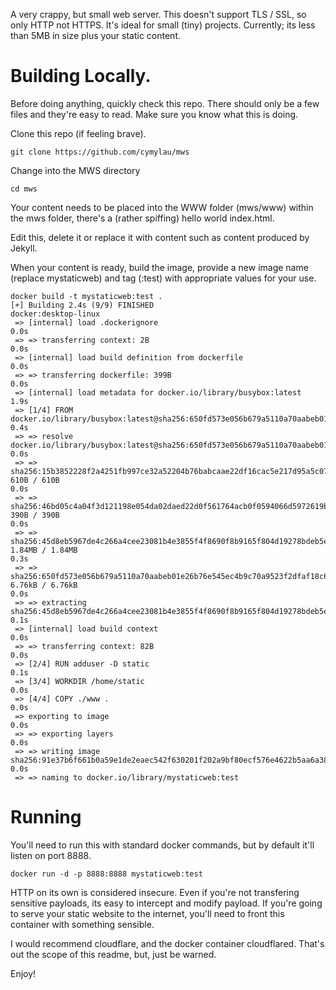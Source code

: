 A very crappy, but small web server. This doesn't support TLS / SSL, so only HTTP not HTTPS. It's ideal for small (tiny) projects. 
Currently; its less than 5MB in size plus your static content. 

# Building Locally.

Before doing anything, quickly check this repo. There should only be a few files and they're easy to read. Make sure you know what this is doing. 

Clone this repo (if feeling brave). 
```
git clone https://github.com/cymylau/mws
```
Change into the MWS directory
```
cd mws
```
Your content needs to be placed into the WWW folder (mws/www) within the mws folder, there's a (rather spiffing) hello world index.html. 

Edit this, delete it or replace it with content such as content produced by Jekyll. 

When your content is ready, build the image, provide a new image name (replace mystaticweb) and tag (:test) with appropriate values for your use. 

```
docker build -t mystaticweb:test .
[+] Building 2.4s (9/9) FINISHED                                                                                                                           docker:desktop-linux
 => [internal] load .dockerignore                                                                                                                                          0.0s
 => => transferring context: 2B                                                                                                                                            0.0s
 => [internal] load build definition from dockerfile                                                                                                                       0.0s
 => => transferring dockerfile: 399B                                                                                                                                       0.0s
 => [internal] load metadata for docker.io/library/busybox:latest                                                                                                          1.9s
 => [1/4] FROM docker.io/library/busybox:latest@sha256:650fd573e056b679a5110a70aabeb01e26b76e545ec4b9c70a9523f2dfaf18c6                                                    0.4s
 => => resolve docker.io/library/busybox:latest@sha256:650fd573e056b679a5110a70aabeb01e26b76e545ec4b9c70a9523f2dfaf18c6                                                    0.0s
 => => sha256:15b3852228f2a4251fb997ce32a52204b76babcaae22df16cac5e217d95a5c07 610B / 610B                                                                                 0.0s
 => => sha256:46bd05c4a04f3d121198e054da02daed22d0f561764acb0f0594066d5972619b 390B / 390B                                                                                 0.0s
 => => sha256:45d8eb5967de4c266a4cee23081b4e3855f4f8690f8b9165f804d19278bdeb5e 1.84MB / 1.84MB                                                                             0.3s
 => => sha256:650fd573e056b679a5110a70aabeb01e26b76e545ec4b9c70a9523f2dfaf18c6 6.76kB / 6.76kB                                                                             0.0s
 => => extracting sha256:45d8eb5967de4c266a4cee23081b4e3855f4f8690f8b9165f804d19278bdeb5e                                                                                  0.1s
 => [internal] load build context                                                                                                                                          0.0s
 => => transferring context: 82B                                                                                                                                           0.0s
 => [2/4] RUN adduser -D static                                                                                                                                            0.1s
 => [3/4] WORKDIR /home/static                                                                                                                                             0.0s
 => [4/4] COPY ./www .                                                                                                                                                     0.0s
 => exporting to image                                                                                                                                                     0.0s
 => => exporting layers                                                                                                                                                    0.0s
 => => writing image sha256:91e37b6f661b0a59e1de2eaec542f630201f202a9bf80ecf576e4622b5aa6a38                                                                               0.0s
 => => naming to docker.io/library/mystaticweb:test
```

# Running
You'll need to run this with standard docker commands, but by default it'll listen on port 8888. 

```
docker run -d -p 8888:8888 mystaticweb:test 
```

HTTP on its own is considered insecure. 
Even if you're not transfering sensitive payloads, its easy to intercept and modify payload. 
If you're going to serve your static website to the internet, you'll need to front this container with something sensible. 

I would recommend cloudflare, and the docker container cloudflared. That's out the scope of this readme, but, just be warned.

Enjoy! 
